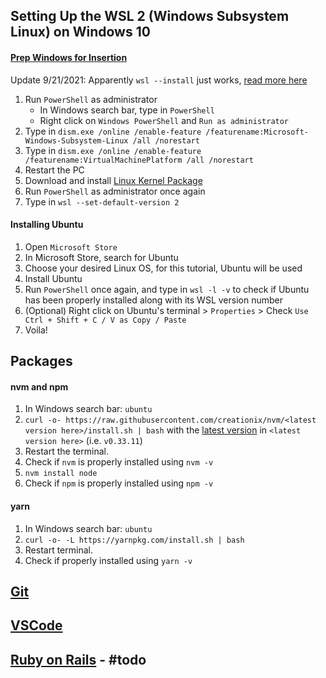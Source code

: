 ## Setting Up the WSL 2 (Windows Subsystem Linux) on Windows 10

#### [Prep Windows for Insertion](https://docs.microsoft.com/en-us/windows/wsl/install-win10)

Update 9/21/2021: Apparently `wsl --install` just works, [read more here](https://docs.microsoft.com/en-us/windows/wsl/install#step-4---download-the-linux-kernel-update-package)

1. Run `PowerShell` as administrator
   - In Windows search bar, type in `PowerShell`
   - Right click on `Windows PowerShell` and `Run as administrator`
2. Type in `dism.exe /online /enable-feature /featurename:Microsoft-Windows-Subsystem-Linux /all /norestart`
3. Type in `dism.exe /online /enable-feature /featurename:VirtualMachinePlatform /all /norestart`
4. Restart the PC
5. Download and install [Linux Kernel Package](https://docs.microsoft.com/en-us/windows/wsl/install-manual#step-4---download-the-linux-kernel-update-package)
6. Run `PowerShell` as administrator once again
7. Type in `wsl --set-default-version 2`

#### Installing Ubuntu

1. Open `Microsoft Store`
2. In Microsoft Store, search for Ubuntu
3. Choose your desired Linux OS, for this tutorial, Ubuntu will be used
4. Install Ubuntu
5. Run `PowerShell` once again, and type in `wsl -l -v` to check if Ubuntu has been properly installed along with its WSL version number
6. (Optional) Right click on Ubuntu's terminal > `Properties` > Check `Use Ctrl + Shift + C / V as Copy / Paste`
7. Voila!

## Packages

#### nvm and npm

1. In Windows search bar: `ubuntu`
2. `curl -o- https://raw.githubusercontent.com/creationix/nvm/<latest version here>/install.sh | bash` with the [latest version](https://github.com/nvm-sh/nvm/releases) in `<latest version here>` (i.e. `v0.33.11`)
3. Restart the terminal.
4. Check if `nvm` is properly installed using `nvm -v`
5. `nvm install node`
6. Check if `npm` is properly installed using `npm -v`

#### yarn

1. In Windows search bar: `ubuntu`
3. `curl -o- -L https://yarnpkg.com/install.sh | bash`
1. Restart terminal.
4. Check if properly installed using `yarn -v`

## [Git](https://github.com/kndshein/Wiki/blob/main/Misc/PostSetup.md#git-shit)

## [VSCode](https://github.com/kndshein/Wiki/blob/main/Misc/PostSetup.md#vscode)

## [Ruby on Rails](https://gorails.com/setup/windows/10) - #todo